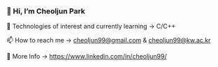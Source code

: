 ### 👋 Hi, I’m Cheoljun Park

🤔 Technologies of interest and currently learning ->  C/C++

📫 How to reach me -> cheoljun99@gmail.com & cheoljun99@kw.ac.kr

🔭 More Info -> https://www.linkedin.com/in/cheoljun99/


<!--
**cheoljun99/cheoljun99** is a ✨ _special_ ✨ repository because its `README.md` (this file) appears on your GitHub profile.

Here are some ideas to get you started:

- 🔭 I’m currently working on ...
- 🌱 I’m currently learning ...
- 👯 I’m looking to collaborate on ...
- 🤔 I’m looking for help with ...
- 💬 Ask me about ...
- 📫 How to reach me: ...
- 😄 Pronouns: ...
- ⚡ Fun fact: ...
- 📮
-->
